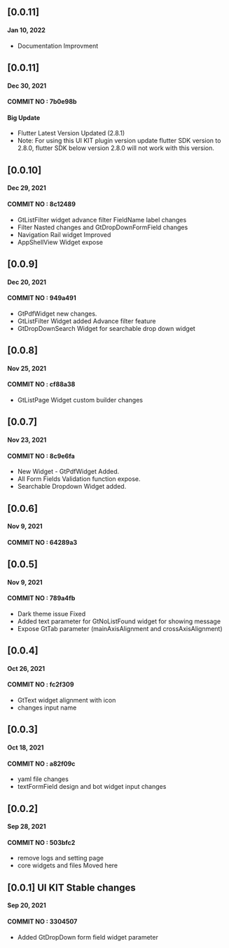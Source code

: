 ## [0.0.11]
#### Jan 10, 2022

- Documentation Improvment 

## [0.0.11]
#### Dec 30, 2021
#### COMMIT NO : 7b0e98b

#### Big Update
- Flutter Latest Version Updated (2.8.1)
- Note: For using this UI KIT plugin version update flutter SDK version to 2.8.0, flutter SDK below version 2.8.0 will not work with this version.

## [0.0.10]
#### Dec 29, 2021
#### COMMIT NO : 8c12489
- GtListFilter widget advance filter FieldName label changes
- Filter Nasted changes and GtDropDownFormField changes
- Navigation Rail widget Improved
- AppShellView Widget expose

## [0.0.9]
#### Dec 20, 2021
#### COMMIT NO : 949a491
- GtPdfWidget new changes.
- GtListFilter Widget added Advance filter feature
- GtDropDownSearch Widget for searchable drop down widget

## [0.0.8]
#### Nov 25, 2021
#### COMMIT NO : cf88a38

- GtListPage Widget custom builder changes

## [0.0.7]
#### Nov 23, 2021
#### COMMIT NO : 8c9e6fa

- New Widget - GtPdfWidget Added.
- All Form Fields Validation function expose.
- Searchable Dropdown Widget added.

## [0.0.6]
#### Nov 9, 2021
#### COMMIT NO : 64289a3

## [0.0.5]
#### Nov 9, 2021
#### COMMIT NO : 789a4fb

- Dark theme issue Fixed
- Added text parameter for GtNoListFound widget for showing message
- Expose GtTab parameter (mainAxisAlignment and crossAxisAlignment)

## [0.0.4]
#### Oct 26, 2021
#### COMMIT NO : fc2f309

- GtText widget alignment with icon
- changes input name

## [0.0.3]
#### Oct 18, 2021
#### COMMIT NO : a82f09c

- yaml file changes
- textFormField design and bot widget input changes

## [0.0.2]
#### Sep 28, 2021
#### COMMIT NO : 503bfc2

- remove logs and setting page
- core widgets and files Moved here

## [0.0.1] UI KIT Stable changes
#### Sep 20, 2021
#### COMMIT NO : 3304507

- Added GtDropDown form field widget parameter





